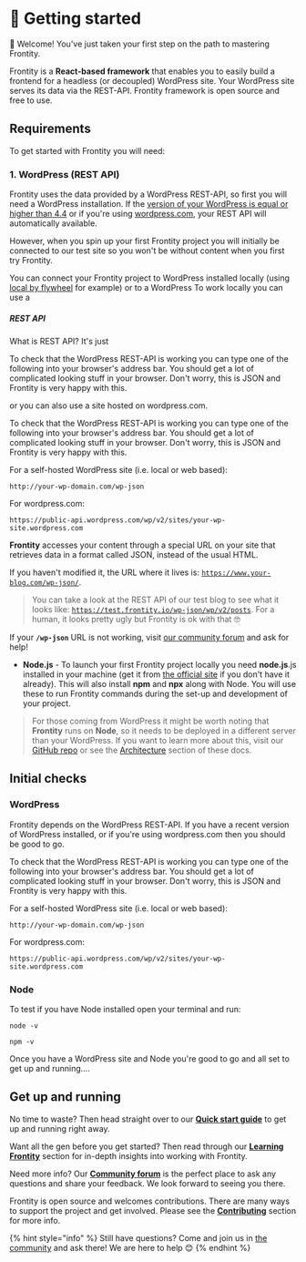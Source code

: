 # 🚀 Getting started

👋 Welcome! You've just taken your first step on the path to mastering Frontity.

Frontity is a **React-based framework** that enables you to easily build a frontend for a headless (or decoupled) WordPress site. Your WordPress site serves its data via the REST-API. Frontity framework is open source and free to use.

## Requirements

To get started with Frontity you will need:

### 1. WordPress (REST API)

Frontity uses the data provided by a WordPress REST-API, so first you will need a WordPress installation. If the [version of your WordPress is equal or higher than 4.4](https://wordpress.org/support/wordpress-version/version-4-4/#for-developers) or if you're using [wordpress.com](https://wordpress.com/), your REST API will automatically available.

However, when you spin up your first Frontity project you will initially be connected to our test site so you won't be without content when you first try Frontity.

You can connect your Frontity project to WordPress installed locally (using [local by flywheel](https://localwp.com/) for example) or to a WordPress To work locally you can use a 


##### REST API

What is REST API? It's just 

To check that the WordPress REST-API is working you can type one of the following into your browser's address bar. You should get a lot of complicated looking stuff in your browser. Don't worry, this is JSON and Frontity is very happy with this.









 or you can also use a site hosted on wordpress.com.




To check that the WordPress REST-API is working you can type one of the following into your browser's address bar. You should get a lot of complicated looking stuff in your browser. Don't worry, this is JSON and Frontity is very happy with this.

For a self-hosted WordPress site (i.e. local or web based):

```text
http://your-wp-domain.com/wp-json
```

For wordpress.com:

```text
https://public-api.wordpress.com/wp/v2/sites/your-wp-site.wordpress.com
```





**Frontity** accesses your content through a special URL on your site that retrieves data in a format called JSON, instead of the usual HTML.

If you haven't modified it, the URL where it lives is: [`https://www.your-blog.com/wp-json/`](https://test.frontity.io/wp-json/).

> You can take a look at the REST API of our test blog to see what it looks like: [`https://test.frontity.io/wp-json/wp/v2/posts`](https://test.frontity.io/wp-json/wp/v2/posts). For a human, it looks pretty ugly but Frontity is ok with that 🤓

If your **`/wp-json`** URL is not working, visit [our community forum](https://community.frontity.org/) and ask for help!



* **Node.js** - To launch your first Frontity project locally you need **node.js**.js installed in your machine (get it from [the official site](https://nodejs.org/) if you don't have it already). This will also install **npm** and **npx** along with Node. You will use these to run Frontity commands during the set-up and development of your project.

> For those coming from WordPress it might be worth noting that **Frontity** runs on **Node**, so it needs to be deployed in a different server than your WordPress. If you want to learn more about this, visit our [GitHub repo](https://github.com/frontity/frontity#why-a-different-nodejs-server) or see the [Architecture](../architecture.md) section of these docs.

## Initial checks

### WordPress

Frontity depends on the WordPress REST-API. If you have a recent version of WordPress installed, or if you're using wordpress.com then you should be good to go.

To check that the WordPress REST-API is working you can type one of the following into your browser's address bar. You should get a lot of complicated looking stuff in your browser. Don't worry, this is JSON and Frontity is very happy with this.

For a self-hosted WordPress site (i.e. local or web based):

```text
http://your-wp-domain.com/wp-json
```

For wordpress.com:

```text
https://public-api.wordpress.com/wp/v2/sites/your-wp-site.wordpress.com
```

### Node

To test if you have Node installed open your terminal and run:

```text
node -v
```

```text
npm -v
```

Once you have a WordPress site and Node you're good to go and all set to get up and running....

## Get up and running

No time to waste? Then head straight over to our [**Quick start guide**](quick-start-guide.md) to get up and running right away.

Want all the gen before you get started? Then read through our [**Learning Frontity**](../learning-frontity/) section for in-depth insights into working with Frontity.

Need more info? Our [**Community forum**](https://community.frontity.org/) is the perfect place to ask any questions and share your feedback. We look forward to seeing you there.

Frontity is open source and welcomes contributions. There are many ways to support the project and get involved. Please see the [**Contributing**](../contributing/) section for more info.

{% hint style="info" %}
Still have questions? Come and join us in [the community](https://community.frontity.org/) and ask there! We are here to help 😊
{% endhint %}


